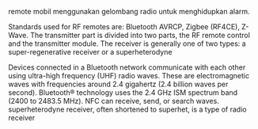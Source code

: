 remote mobil menggunakan gelombang radio untuk menghidupkan alarm. 

Standards used for RF remotes are: Bluetooth AVRCP, Zigbee (RF4CE), Z-Wave. The transmitter part is divided into two parts, the RF remote control and the transmitter module. The receiver is generally one of two types: a super-regenerative receiver or a superheterodyne

Devices connected in a Bluetooth network communicate with each other using ultra-high frequency (UHF) radio waves. These are electromagnetic waves with frequencies around 2.4 gigahertz (2.4 billion waves per second). Bluetooth® technology uses the 2.4 GHz ISM spectrum band (2400 to 2483.5 MHz). NFC can receive, send, or search waves. superheterodyne receiver, often shortened to superhet, is a type of radio receiver